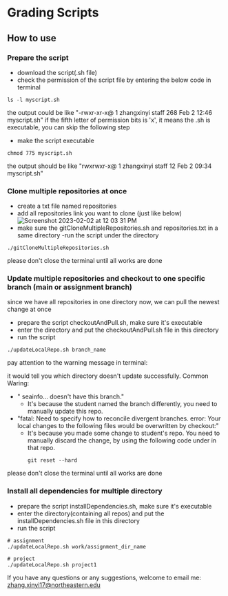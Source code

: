# Grading Scripts

## How to use

### Prepare the script 
- download the script(.sh file) 
- check the permission of the script file by entering the below code in terminal
```
ls -l myscript.sh
```
the output could be like "-rwxr-xr-x@ 1 zhangxinyi  staff   268 Feb  2 12:46 myscript.sh"
if the fifth letter of permission bits is 'x', it means the .sh is executable, you can skip the following step
- make the script executable
```
chmod 775 myscript.sh
```
the output should be like "rwxrwxr-x@ 1 zhangxinyi staff 12 Feb 2 09:34 myscript.sh"


### Clone multiple repositories at once
- create a txt file named repositories 
- add all repositories link you want to clone (just like below)
![Screenshot 2023-02-02 at 12 03 31 PM](https://user-images.githubusercontent.com/98198407/216437592-f24da816-febc-45e8-bbd5-3182e2be775f.png)
- make sure the gitCloneMultipleRepositories.sh and repositories.txt in a same directory
-run the script under the directory
```
./gitCloneMultipleRepositories.sh 
```
please don't close the terminal until all works are done

### Update multiple repositories and checkout to one specific branch (main or assignment branch) 
since we have all repositories in one directory now, we can pull the newest change at once
- prepare the script checkoutAndPull.sh, make sure it's executable
- enter the directory and put the checkoutAndPull.sh file in this directory
- run the script 
```
./updateLocalRepo.sh branch_name
```

pay attention to the warning message in terminal:

it would tell you which directory doesn't update successfully. 
Common Waring:
- " seainfo...  doesn't have this branch."
  - It's because the student named the branch differently, you need to manually update this repo. 
- "fatal: Need to specify how to reconcile divergent branches.
  error: Your local changes to the following files would be overwritten by checkout:"
  - It's because you made some change to student's repo. You need to manually discard the change, by using the following code under in that repo. 
      ```
      git reset --hard
      ```

  
please don't close the terminal until all works are done

### Install all dependencies for multiple directory
- prepare the script installDependencies.sh, make sure it's executable
- enter the directory(containing all repos) and put the installDependencies.sh file in this directory
- run the script 
```
# assignment
./updateLocalRepo.sh work/assignment_dir_name

# project
./updateLocalRepo.sh project1
```

If you have any questions or any suggestions, welcome to email me: zhang.xinyi17@northeastern.edu
